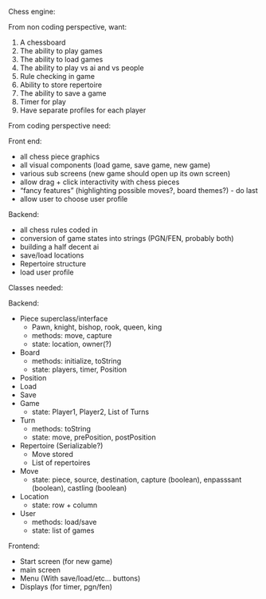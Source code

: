 Chess engine:

From non coding perspective, want:

1. A chessboard
2. The ability to play games 
3. The ability to load games
4. The ability to play vs ai and vs people
5. Rule checking in game
6. Ability to store repertoire 
7. The ability to save a game
8. Timer for play
9. Have separate profiles for each player

From coding perspective need:

Front end:
* all chess piece graphics
* all visual components (load game, save game, new game)
* various sub screens (new game should open up its own screen)
* allow drag + click interactivity with chess pieces
* “fancy features” (highlighting possible moves?, board themes?) - do last
* allow user to choose user profile

Backend:
* all chess rules coded in
* conversion of game states into strings (PGN/FEN, probably both)
* building a half decent ai
* save/load locations
* Repertoire structure
* load user profile

Classes needed: 

Backend: 
* Piece superclass/interface
	* Pawn, knight, bishop, rook, queen, king
	* methods: move, capture
	* state: location, owner(?)
* Board
	* methods: initialize, toString
	* state: players, timer, Position
* Position
* Load 
* Save
* Game
	* state: Player1, Player2, List of Turns
* Turn
	* methods: toString
	* state: move, prePosition, postPosition
* Repertoire (Serializable?)
	* Move stored
	* List of repertoires
* Move
	* state: piece, source, destination, capture (boolean), enpasssant (boolean), castling (boolean)
* Location
	* state: row + column
* User
	* methods: load/save
	* state: list of games

Frontend: 
* Start screen (for new game)
* main screen
* Menu (With save/load/etc… buttons)
* Displays (for timer, pgn/fen)


